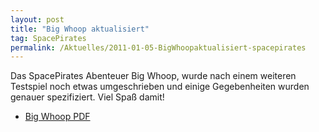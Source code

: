 ```yaml
---
layout: post
title: "Big Whoop aktualisiert"
tag: SpacePirates
permalink: /Aktuelles/2011-01-05-BigWhoopaktualisiert-spacepirates
---
```



Das SpacePirates Abenteuer Big Whoop, wurde nach einem weiteren Testspiel noch etwas umgeschrieben und einige Gegebenheiten wurden genauer spezifiziert. Viel Spaß damit!

- [Big Whoop PDF](https://spacepirates.jcgames.de/Abenteuer/Der_große_Fang/)
